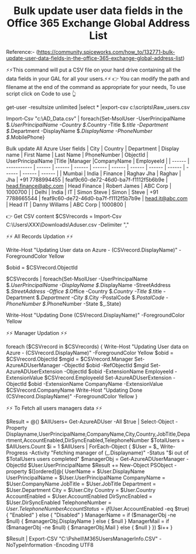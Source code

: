 <h1 align="center">Bulk update user data fields in the Office 365 Exchange Global Address List</h1>

Reference:- (https://community.spiceworks.com/how_to/132771-bulk-update-user-data-fields-in-the-office-365-exchange-global-address-list)

⚡⚡This command will put a CSV file on your hard drive containing all the data fields in your GAL for all your users.⚡⚡
👉 You can modify the path and filename at the end of the command as appropriate for your needs, To use script click on Code to use 👆


get-user -resultsize unlimited |select * |export-csv c:\scripts\Raw_users.csv

Import-Csv "c:\AD_Data.csv" | foreach{Set-MsolUser -UserPrincipalName $_.UserPrincipalName -Country $_.Country -Title $_.title -Department $_.Department -DisplayName $_.DisplayName -PhoneNumber $_.MobilePhone}

Bulk update All Azure User fields
| City  | Country | Department  | Display name | First Name  | Last Name | PhoneNumber | ObjectId  | UserPrincipalName |Title |Manager |CompanyName | EmployeeId |
| ------ | ----------- | ------ | ------ | ------ | ------ | ------ | ------ | ------ | ------ | ------ | ------ | ------ |
| Mumbai  | India  | Finance  | Raghav Jha  | Raghav | Jha  | +91 7788994455  | feaf9c60-de72-46d0-ba7f-f1112f5b6b9e  | head.finance@abc.com  | Head Finance | Robert James  | ABC Corp  | 1000700  | 
| Delhi  | India  | IT  | Simon Steve  | Simon  | Steve  |  +91 7788665544  | feaf9c60-de72-46d0-ba7f-f1112f5b7b9e  | head.it@abc.com  | Head IT  | Danny Willams  | ABC Corp  | 1000800  |

👉  Get CSV content
$CSVrecords = Import-Csv C:\Users\XXX\Downloads\Aduser.csv -Delimiter ","

⚡⚡ All Records Updation ⚡⚡

Write-Host "Updating User data on Azure - $($CSVrecord.DisplayName)" -ForegroundColor Yellow

$obid = $CSVrecord.ObjectId

$CSVrecords | foreach{Set-MsolUser -UserPrincipalName $_.UserPrincipalName -DisplayName $_.DisplayName  -StreetAddress $_.StreetAddress -Office $_.Office -Country $_.Country -Title $_.title -Department $_.Department -City $_.City -PostalCode $_.PostalCode -PhoneNumber $_.PhoneNumber -State $_.State}

Write-Host "Updating Done $($CSVrecord.DisplayName)" -ForegroundColor Yellow

⚡⚡ Manager Updation ⚡⚡

foreach ($CSVrecord in $CSVrecords) 
{
    Write-Host "Updating User data on Azure - $($CSVrecord.DisplayName)" -ForegroundColor Yellow
    $obid = $CSVrecord.ObjectId
    $mgid = $CSVrecord.Manager
    Set-AzureADUserManager -ObjectId $obid -RefObjectId $mgid
    Set-AzureADUserExtension -ObjectId $obid -ExtensionName EmployeeId -ExtensionValue $CSVrecord.EmployeeId
    Set-AzureADUserExtension -ObjectId $obid -ExtensionName CompanyName -ExtensionValue $CSVrecord.CompanyName
    Write-Host "Updating Done $($CSVrecord.DisplayName)" -ForegroundColor Yellow
}

⚡⚡ To Fetch all users managers data ⚡⚡

$Result = @()
$AllUsers= Get-AzureADUser -All $true | Select-Object -Property Displayname,UserPrincipalName,CompanyName,City,Country,JobTitle,Department,AccountEnabled,DirSyncEnabled,TelephoneNumber
$TotalUsers = $AllUsers.Count
$i = 1 
$AllUsers | ForEach-Object {
$User = $_
Write-Progress -Activity "Fetching manager of $($_.Displayname)" -Status "$i out of $TotalUsers users completed"
$managerObj = Get-AzureADUserManager -ObjectId $User.UserPrincipalName
$Result += New-Object PSObject -property $([ordered]@{ 
UserName = $User.DisplayName
UserPrincipalName = $User.UserPrincipalName
CompanyName = $User.CompanyName
JobTitle = $User.JobTitle
Department = $User.Department
City = $User.City
Country = $User.Country
AccountEnabled = $User.AccountEnabled
DirSyncEnabled = $User.DirSyncEnabled
TelephoneNumber = $User.TelephoneNumber
AccountStatus = if ($User.AccountEnabled -eq $true) { "Enabled" } else { "Disabled" }
ManagerName = if ($managerObj -ne $null) { $managerObj.DisplayName } else { $null }
ManagerMail = if ($managerObj -ne $null) { $managerObj.Mail } else { $null }
})
$i++
}

$Result | Export-CSV "C:\Pshell\M365UsersManagerInfo.CSV" -NoTypeInformation -Encoding UTF8



